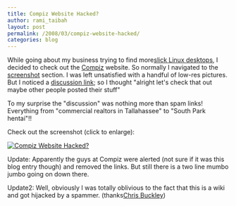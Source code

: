 ```yaml
---
title: Compiz Website Hacked?
author: rami_taibah
layout: post
permalink: /2008/03/compiz-website-hacked/
categories: blog
---
```


While going about my business trying to find more[slick Linux desktops](/blog/linux-general/10-slick-linux-desktops-and-how-to-make-them/), I decided to check out the [Compiz](http://compiz.org) website. So normally I navigated to the [screenshot](http://compiz.org/Home/Screenshots) section. I was left unsatisfied with a handful of low-res pictures. But I noticed a [discussion link](http://compiz.org/Talk:Home/Screenshots); so I thought "alright let's check that out maybe other people posted their stuff"

To my surprise the "discussion" was nothing more than spam links! Everything from "commercial realtors in Tallahassee" to "South Park hentai"!!

Check out the screenshot (click to enlarge):

[![Compiz Website Hacked?](http://192.168.1.33/blog2/wp-content/uploads/2008/03/snapshot13.png)](http://192.168.1.33/blog2/wp-content/uploads/2008/03/snapshot13.png "Compiz Website Hacked?")

Update: Apparently the guys at Compiz were alerted (not sure if it was this blog entry though) and removed the links. But still there is a two line mumbo jumbo going on down there.

Update2: Well, obviously I was totally oblivious to the fact that this is a wiki and got hijacked by a spammer. (thanks[Chris Buckley](http://blog/.cmbuckley.co.uk/))
